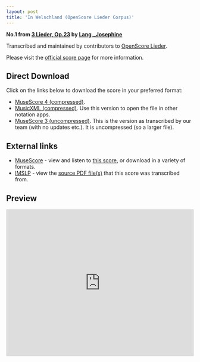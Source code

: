 ```yaml
---
layout: post
title: 'In Welschland (OpenScore Lieder Corpus)'
---
```


__No.1 from [3 Lieder, Op.23](https://fourscoreandmore.org/openscore/lieder/Lang,_Josephine/3_Lieder,_Op.23/) by [Lang,_Josephine](https://fourscoreandmore.org/openscore/lieder/Lang,_Josephine)__

Transcribed and maintained by contributors to [OpenScore Lieder].

Please visit the [official score page] for more information.

[official score page]: https://musescore.com/openscore-lieder-corpus/scores/6009685
[OpenScore Lieder]: https://musescore.com/openscore-lieder-corpus

## Direct Download

Click on the links below to download the score in your preferred format:
- [MuseScore 4 (compressed)](https://fourscoreandmore.org/openscore/lieder/Lang,_Josephine/3_Lieder,_Op.23/1_In_Welschland.mscz).
- [MusicXML (compressed)](https://fourscoreandmore.org/openscore/lieder/Lang,_Josephine/3_Lieder,_Op.23/1_In_Welschland.mxl). Use this version to open the file in other notation apps.
- [MuseScore 3 (uncompressed)](https://raw.githubusercontent.com/OpenScore/Lieder/refs/heads/main/scores/Lang,_Josephine/3_Lieder,_Op.23/1_In_Welschland/lc6009685.mscx). This is the version as transcribed by our team (with no updates etc.). It is uncompressed (so a larger file).

## External links

- [MuseScore] - view and listen to [this score][MuseScore], or download in a variety of formats.
- [IMSLP] - view the [source PDF file(s)][IMSLP] that this score was transcribed from.

[MuseScore]: https://musescore.com/score/6009685
[IMSLP]: https://imslp.org/wiki/Special:ReverseLookup/617260

## Preview

<iframe width="100%" height="394" src="https://musescore.com/openscore-lieder-corpus/scores/6009685/embed" frameborder="0" allowfullscreen allow="autoplay; fullscreen"></iframe>
